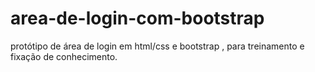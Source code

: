 # area-de-login-com-bootstrap
protótipo de  área de login  em html/css e bootstrap  , para treinamento e fixação de conhecimento.
